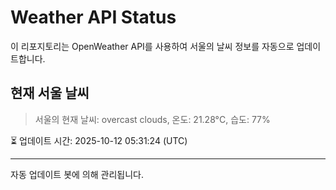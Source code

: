 
# Weather API Status

이 리포지토리는 OpenWeather API를 사용하여 서울의 날씨 정보를 자동으로 업데이트합니다.

## 현재 서울 날씨
> 서울의 현재 날씨: overcast clouds, 온도: 21.28°C, 습도: 77%

⏳ 업데이트 시간: 2025-10-12 05:31:24 (UTC)

---
자동 업데이트 봇에 의해 관리됩니다.
